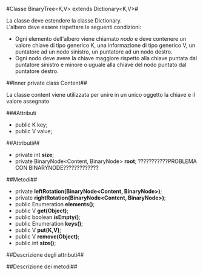 #Classe BinaryTree<K,V> extends Dictionary<K,V>#

La classe deve estendere la classe Dictionary.  
L'albero deve essere rispettare le seguenti condizioni:

+ Ogni elemento dell'albero viene chiamato *nodo* e deve contenere un valore chiave di tipo generico K, una informazione di tipo generico V,
un puntatore ad un nodo sinistro, un puntatore ad un nodo destro.
+ Ogni nodo deve avere la chiave maggiore rispetto alla chiave puntata dal puntatore sinistro
e minore o uguale alla chiave del nodo puntato dal puntatore destro.

##Inner private class Content##

La classe content viene utilizzata per unire in un unico oggetto la chiave e il valore assegnato

###Attributi

+ public K key;
+ public V value;
 
 
##Attributi##

+ private int **size**;
+ private BinaryNode<Content, BinaryNode> **root**; ???????????PROBLEMA CON BINARYNODE?????????????

##Metodi##

- private **leftRotation(BinaryNode<Content, BinaryNode>)**;
- private **rightRotation(BinaryNode<Content, BinaryNode>)**;
- public Enumeration<V> **elements()**;
- public V **get(Object)**;
- public boolean **isEmpty()**;
- public Enumeration<K> **keys()**;
- public V **put(K,V)**;
- public V **remove(Object)**;
- public int **size()**;

##Descrizione degli attributi##

##Descrizione dei metodi##
